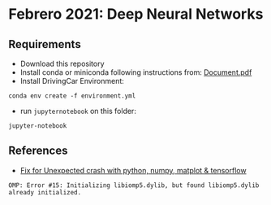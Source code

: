 # Febrero 2021: Deep Neural Networks #

## Requirements ##
- Download this repository
- Install conda or miniconda following instructions from: [Document.pdf](../InstalacionHerramientas.pdf)
- Install DrivingCar Environment:
```
conda env create -f environment.yml
```
- run `jupyternotebook` on this folder:
```
jupyter-notebook
```

## References ##
- [Fix for Unexpected crash with python, numpy, matplot & tensorflow](https://github.com/dmlc/xgboost/issues/1715)
```
OMP: Error #15: Initializing libiomp5.dylib, but found libiomp5.dylib already initialized.
```
